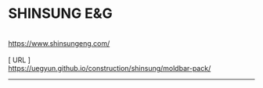 # SHINSUNG E&G
<br>https://www.shinsungeng.com/
<br>
<br>[ URL ]
<br>https://uegyun.github.io/construction/shinsung/moldbar-pack/
<br><hr>
